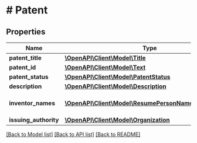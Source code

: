 # # Patent

## Properties

Name | Type | Description | Notes
------------ | ------------- | ------------- | -------------
**patent_title** | [**\OpenAPI\Client\Model\Title**](Title.md) |  | [optional]
**patent_id** | [**\OpenAPI\Client\Model\Text**](Text.md) |  | [optional]
**patent_status** | [**\OpenAPI\Client\Model\PatentStatus**](PatentStatus.md) |  | [optional]
**description** | [**\OpenAPI\Client\Model\Description**](Description.md) |  | [optional]
**inventor_names** | [**\OpenAPI\Client\Model\ResumePersonNamePersonName[]**](ResumePersonNamePersonName.md) | List of the patent inventors. | [optional]
**issuing_authority** | [**\OpenAPI\Client\Model\Organization**](Organization.md) |  | [optional]

[[Back to Model list]](../../README.md#models) [[Back to API list]](../../README.md#endpoints) [[Back to README]](../../README.md)

